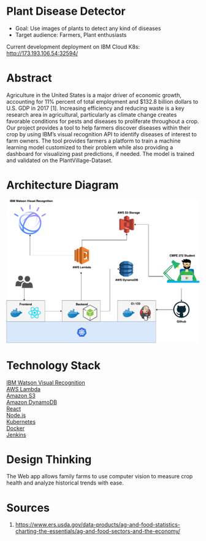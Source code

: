 # Plant Disease Detector

- Goal: Use images of plants to detect any kind of diseases
- Target audience: Farmers, Plant enthusiasts

Current development deployment on IBM Cloud K8s: http://173.193.106.54:32594/

# Abstract

Agriculture in the United States is a major driver of economic growth, accounting for 11% percent of total employment and $132.8 billion dollars to U.S. GDP in 2017 [1]. Increasing efficiency and reducing waste is a key research area in agricultural, particularly as climate change creates favorable conditions for pests and diseases to proliferate throughout a crop. Our project provides a tool to help farmers discover diseases within their crop by using IBM’s visual recognition API to identify diseases of interest to farm owners. The tool provides farmers a platform to train a machine learning model customized to their problem while also providing a dashboard for visualizing past predictions, if needed. The model is trained and validated on the PlantVillage-Dataset.

# Architecture Diagram

![Diagram](/architecture_diagram.png)

# Technology Stack

[IBM Watson Visual Recognition](https://www.ibm.com/watson/services/visual-recognition/)<br />
[AWS Lambda](https://aws.amazon.com/lambda/)<br />
[Amazon S3](https://aws.amazon.com/s3/)<br />
[Amazon DynamoDB](https://aws.amazon.com/dynamodb/)<br />
[React](https://reactjs.org/)<br />
[Node.js](https://nodejs.org/)<br />
[Kubernetes](https://kubernetes.io/)<br />
[Docker](https://www.docker.com/)<br />
[Jenkins](https://jenkins.io/)

# Design Thinking
The Web app allows family farms to use computer vision to measure crop health and analyze historical trends with ease.

# Sources 

1. https://www.ers.usda.gov/data-products/ag-and-food-statistics-charting-the-essentials/ag-and-food-sectors-and-the-economy/
